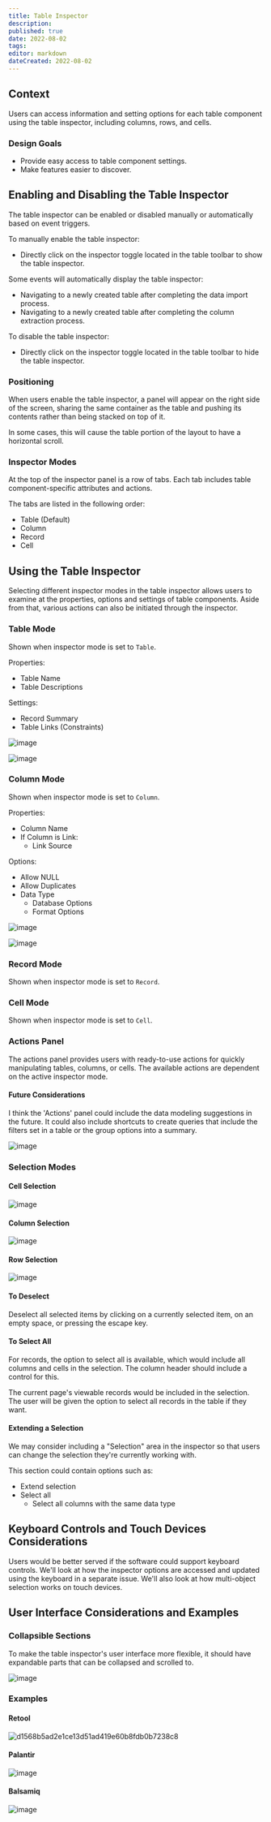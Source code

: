 ```yaml
---
title: Table Inspector
description: 
published: true
date: 2022-08-02
tags: 
editor: markdown
dateCreated: 2022-08-02
---
```


## Context

Users can access information and setting options for each table component using the table inspector, including columns, rows, and cells.

### Design Goals

- Provide easy access to table component settings.
- Make features easier to discover.

## Enabling and Disabling the Table Inspector

The table inspector can be enabled or disabled manually or automatically based on event triggers.

To manually enable the table inspector:

- Directly click on the inspector toggle located in the table toolbar to show the table inspector.

Some events will automatically display the table inspector:

- Navigating to a newly created table after completing the data import process.
- Navigating to a newly created table after completing the column extraction process.

To disable the table inspector:

- Directly click on the inspector toggle located in the table toolbar to hide the table inspector.

### Positioning

When users enable the table inspector, a panel will appear on the right side of the screen, sharing the same container as the table and pushing its contents rather than being stacked on top of it.

In some cases, this will cause the table portion of the layout to have a horizontal scroll.

### Inspector Modes

At the top of the inspector panel is a row of tabs. Each tab includes table component-specific attributes and actions.

The tabs are listed in the following order:

- Table (Default)
- Column
- Record
- Cell

## Using the Table Inspector

Selecting different inspector modes in the table inspector allows users to examine at the properties, options and settings of table components. Aside from that, various actions can also be initiated through the inspector.

### Table Mode

Shown when inspector mode is set to `Table`.

Properties:

- Table Name
- Table Descriptions

Settings:

- Record Summary
- Table Links (Constraints)
  
![image](/assets/design/specs/table_inspector/183378847-b942ecd3-6f3c-4cd4-8cc4-3080a041b2a4.png)

![image](/assets/design/specs/table_inspector/183380108-b3db8d3b-7301-4a19-bc38-cd777a4dde46.png)

### Column Mode

Shown when inspector mode is set to `Column`.

Properties:

- Column Name
- If Column is Link:
  - Link Source

Options:

- Allow NULL
- Allow Duplicates
- Data Type
  - Database Options
  - Format Options

![image](/assets/design/specs/table_inspector/183432613-ead6315e-3802-4345-9427-820c66094797.png)
  
![image](/assets/design/specs/table_inspector/183433425-9a906a91-28a4-4045-9300-732af811ed8d.png)

### Record Mode

Shown when inspector mode is set to `Record`.

### Cell Mode

Shown when inspector mode is set to `Cell`.

### Actions Panel

The actions panel provides users with ready-to-use actions for quickly manipulating tables, columns, or cells. The available actions are dependent on the active inspector mode.

#### Future Considerations

I think the 'Actions' panel could include the data modeling suggestions in the future. It could also include shortcuts to create queries that include the filters set in a table or the group options into a summary.

![image](/assets/design/specs/table_inspector/182186186-91449400-5608-42a2-8f05-33506cb2532b.png)

### Selection Modes

#### Cell Selection

![image](/assets/design/specs/table_inspector/182121672-eaa8e422-7277-4421-8927-04637c182e6c.png)

#### Column Selection

![image](/assets/design/specs/table_inspector/182121417-8eb51f90-8767-4a01-bc36-a9c55c1614b5.png)

#### Row Selection

![image](/assets/design/specs/table_inspector/182122068-c08fecea-7d18-48ad-a8de-1cb1992ca8aa.png)

#### To Deselect

Deselect all selected items by clicking on a currently selected item, on an empty space, or pressing the escape key.

#### To Select All

For records, the option to select all is available, which would include all columns and cells in the selection. The column header should include a control for this.

The current page's viewable records would be included in the selection. The user will be given the option to select all records in the table if they want.

#### Extending a Selection

We may consider including a "Selection" area in the inspector so that users can change the selection they're currently working with.

This section could contain options such as:

- Extend selection
- Select all
  - Select all columns with the same data type

## Keyboard Controls and Touch Devices Considerations

Users would be better served if the software could support keyboard controls. We'll look at how the inspector options are accessed and updated using the keyboard in a separate issue. We'll also look at how multi-object selection works on touch devices.

## User Interface Considerations and Examples

### Collapsible Sections

To make the table inspector's user interface more flexible, it should have expandable parts that can be collapsed and scrolled to.

![image](/assets/design/specs/table_inspector/182355968-c9129949-344a-4e41-a685-90700a816141.png)

### Examples

#### Retool

![d1568b5ad2e1ce13d51ad419e60b8fdb0b7238c8](/assets/design/specs/table_inspector/182356613-1b222a0b-f77f-4a15-a9df-84ed874ce5f3.gif)

#### Palantir

![image](/assets/design/specs/table_inspector/182356749-88273bdb-d4c8-4495-9aa8-c10816171059.png)

#### Balsamiq

![image](/assets/design/specs/table_inspector/182357016-aba81b9e-a45a-4466-808a-6e4963a01038.png)
